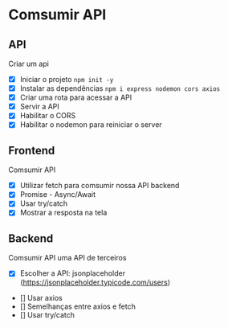 # Comsumir API 

## API

Criar um api
- [x] Iniciar o projeto `npm init -y`
- [x] Instalar as dependências `npm i express nodemon cors axios`
- [x] Criar uma rota para acessar a API
- [x] Servir a API
- [x] Habilitar o CORS
- [x] Habilitar o nodemon para reiniciar o server

## Frontend

Comsumir API
- [x] Utilizar fetch para comsumir nossa API backend
- [x] Promise - Async/Await
- [x] Usar try/catch
- [x] Mostrar a resposta na tela

## Backend

Comsumir API uma API de terceiros
- [x] Escolher a API: jsonplaceholder (https://jsonplaceholder.typicode.com/users)
- [] Usar axios
- [] Semelhanças entre axios e fetch
- [] Usar try/catch
